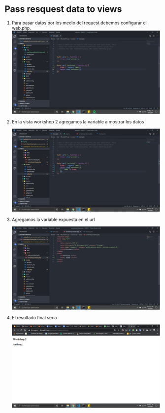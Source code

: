# Pass resquest data to views

1. Para pasar datos por los medio del request debemos configurar el web.php.
   ![alt](./img/4.png "pass resquest data to views")

2. En la vista workshop 2 agregamos la variable a mostrar los datos

    ![alt](./img/5.png "pass resquest data to views")

3. Agregamos la variable expuesta en el url

    ![alt](./img/6.png "pass resquest data to views")

4. El resultado final seria

    ![alt](./img/7.png "pass resquest data to views")
